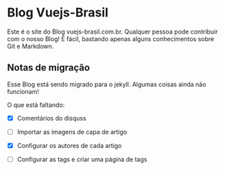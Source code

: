 

# Blog Vuejs-Brasil

Este é o site do Blog vuejs-brasil.com.br. Qualquer pessoa pode contribuir com o nosso Blog! É fácil, bastando apenas alguns conhecimentos sobre Git e Markdown. 


## Notas de migração

Esse Blog está sendo migrado para o jekyll. Algumas coisas ainda não funcionam! 

O que está faltando:

- [x] Comentários do disquss
- [ ] Importar as imagens de capa de artigo
- [x] Configurar os autores de cada artigo
- [ ] Configurar as tags e criar uma página de tags

